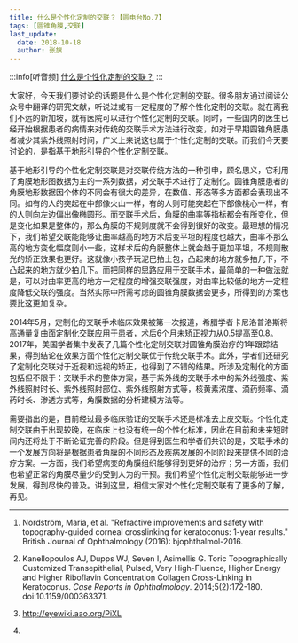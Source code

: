 ```yaml
---
title: 什么是个性化定制的交联？【圆电台No.7】
tags: [圆锥角膜,交联]
last_update:
  date: 2018-10-18
  author: 张旗
---
```


:::info[听音频]
[什么是个性化定制的交联？](https://mp.weixin.qq.com/s/6eiOeEPxSAuFUd7FqlsXKA?token=1995830729&lang=zh_CN)
:::

大家好，今天我们要讨论的话题是什么是个性化定制的交联。很多朋友通过阅读公众号中翻译的研究文献，听说过或有一定程度的了解个性化定制的交联。就在离我们不远的新加坡，就有医院可以进行个性化定制的交联。同时，一些国内的医生已经开始根据患者的病情来对传统的交联手术方法进行改变，如对于早期圆锥角膜患者减少其紫外线照射时间，广义上来说这也属于个性化定制的交联。而我们今天要讨论的，是指基于地形引导的个性化定制交联。

基于地形引导的个性化定制交联是对交联传统方法的一种引申，顾名思义，它利用了角膜地形图数据为主的一系列数据，对交联手术进行了定制化。圆锥角膜患者的角膜地形数据因个体的不同会有很大的差异，在数值、形态等多方面都会表现出不同。如有的人的突起在中部像火山一样，有的人则可能突起在下部像桃心一样，有的人则向左边偏出像椭圆形。而交联手术后，角膜的曲率等指标都会有所变化，但是变化如果是整体的，那么角膜的不规则度就不会得到很好的改变。最理想的情况下，我们希望交联能能够让曲率越高的地方术后变平坦的程度也越大，曲率不那么高的地方变化幅度则小一些，这样术后的角膜整体上就会趋于更加平坦，不规则散光的矫正效果也更好。这就像小孩子玩泥巴拍土包，凸起来的地方就多拍几下，不凸起来的地方就少拍几下。而把同样的思路应用于交联手术，最简单的一种做法就是，可以对曲率更高的地方一定程度的增强交联强度，对曲率比较低的地方一定程度降低交联的强度。当然实际中所需考虑的圆锥角膜数据会更多，所得到的方案也要比这更加复杂。

2014年5月，定制化的交联手术临床效果被第一次报道，希腊学者卡尼洛普洛斯将高通量复曲面定制化交联应用于患者，术后6个月未矫正视力从0.5提高至0.8。2017年，美国学者集中发表了几篇个性化定制交联对圆锥角膜治疗的1年跟踪结果，得到结论在效果方面个性化定制交联优于传统交联手术。此外，学者们还研究了定制化交联对于近视和远视的矫正，也得到了不错的结果。所涉及定制化的方面包括但不限于：交联手术的整体方案，基于紫外线的交联手术中的紫外线强度、紫外线照射时长、紫外线照射部位、紫外线照射方式等，核黄素浓度、滴药频率、滴药时长、渗透方式等，角膜数据的分析建模方法等。

需要指出的是，目前经过最多临床验证的交联手术还是标准去上皮交联。个性化定制交联由于出现较晚，在临床上也没有统一的个性化标准，因此在目前和未来短时间内还将处于不断论证完善的阶段。但是得到医生和学者们共识的是，交联手术的一个发展方向将是根据患者角膜的不同形态及疾病发展的不同阶段来提供不同的治疗方案。一方面，我们希望病变的角膜组织能够得到更好的治疗；另一方面，我们也希望正常的角膜尽量少的受到人为的干预。我们希望个性化定制交联能够进一步发展，得到尽快的普及。讲到这里，相信大家对个性化定制交联有了更多的了解，再见。

---

1. Nordström, Maria, et al. "Refractive improvements and safety with topography-guided corneal crosslinking for keratoconus: 1-year results." British Journal of Ophthalmology (2016): bjophthalmol-2016.  
  
2. Kanellopoulos AJ, Dupps WJ, Seven I, Asimellis G. Toric Topographically Customized Transepithelial, Pulsed, Very High-Fluence, Higher Energy and Higher Riboflavin Concentration Collagen Cross-Linking in Keratoconus. _Case Reports in Ophthalmology_. 2014;5(2):172-180. doi:10.1159/000363371.  
  
3. http://eyewiki.aao.org/PiXL
4. 
